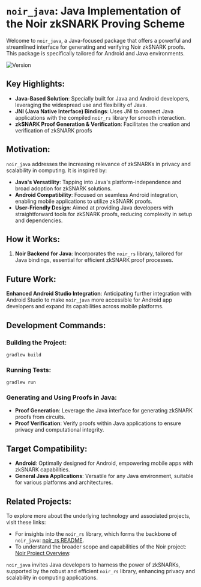 # `noir_java`: Java Implementation of the Noir zkSNARK Proving Scheme

Welcome to `noir_java`, a Java-focused package that offers a powerful and streamlined interface for generating and verifying Noir zkSNARK proofs. This package is specifically tailored for Android and Java environments.

![Version](https://img.shields.io/badge/version-0.19.3-blue)

## Key Highlights:

- **Java-Based Solution**: Specially built for Java and Android developers, leveraging the widespread use and flexibility of Java.
- **JNI (Java Native Interface) Bindings**: Uses JNI to connect Java applications with the compiled `noir_rs` library for smooth interaction.
- **zkSNARK Proof Generation & Verification**: Facilitates the creation and verification of zkSNARK proofs

## Motivation:

`noir_java` addresses the increasing relevance of zkSNARKs in privacy and scalability in computing. It is inspired by:

- **Java's Versatility**: Tapping into Java's platform-independence and broad adoption for zkSNARK solutions.
- **Android Compatibility**: Focused on seamless Android integration, enabling mobile applications to utilize zkSNARK proofs.
- **User-Friendly Design**: Aimed at providing Java developers with straightforward tools for zkSNARK proofs, reducing complexity in setup and dependencies.

## How it Works:

1. **Noir Backend for Java**: Incorporates the `noir_rs` library, tailored for Java bindings, essential for efficient zkSNARK proof processes.

## Future Work:

**Enhanced Android Studio Integration**: Anticipating further integration with Android Studio to make `noir_java` more accessible for Android app developers and expand its capabilities across mobile platforms.

## Development Commands:

### Building the Project:
```
gradlew build
```

### Running Tests:
```
gradlew run
```

### Generating and Using Proofs in Java:

- **Proof Generation**: Leverage the Java interface for generating zkSNARK proofs from circuits.
- **Proof Verification**: Verify proofs within Java applications to ensure privacy and computational integrity.

## Target Compatibility:

- **Android**: Optimally designed for Android, empowering mobile apps with zkSNARK capabilities.
- **General Java Applications**: Versatile for any Java environment, suitable for various platforms and architectures.

## Related Projects:

To explore more about the underlying technology and associated projects, visit these links:

- For insights into the `noir_rs` library, which forms the backbone of `noir_java`: [noir_rs README](https://github.com/visoftsolutions/aztec-packages/tree/0.16.1/noir/tooling/noir_rs/README.md).
- To understand the broader scope and capabilities of the Noir project: [Noir Project Overview](https://github.com/visoftsolutions/aztec-packages/blob/0.16.1/noir/README.md).

`noir_java` invites Java developers to harness the power of zkSNARKs, supported by the robust and efficient `noir_rs` library, enhancing privacy and scalability in computing applications.